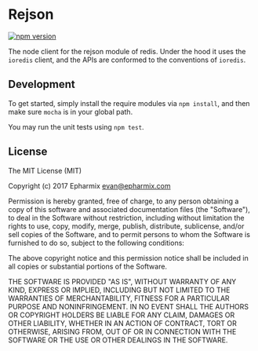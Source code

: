 # Rejson

[![npm version](https://badge.fury.io/js/iorejson.svg)](https://badge.fury.io/js/iorejson)

The node client for the rejson module of redis. Under the hood it uses the `ioredis` client, and the APIs are conformed to the conventions of `ioredis`.

## Development

To get started, simply install the require modules via `npm install`, and then make sure `mocha` is in your global path.

You may run the unit tests using `npm test`.

## License

The MIT License (MIT)

Copyright (c) 2017 Epharmix <evan@epharmix.com>

Permission is hereby granted, free of charge, to any person obtaining a copy
of this software and associated documentation files (the "Software"), to deal
in the Software without restriction, including without limitation the rights
to use, copy, modify, merge, publish, distribute, sublicense, and/or sell
copies of the Software, and to permit persons to whom the Software is
furnished to do so, subject to the following conditions:

The above copyright notice and this permission notice shall be included in all
copies or substantial portions of the Software.

THE SOFTWARE IS PROVIDED "AS IS", WITHOUT WARRANTY OF ANY KIND, EXPRESS OR
IMPLIED, INCLUDING BUT NOT LIMITED TO THE WARRANTIES OF MERCHANTABILITY,
FITNESS FOR A PARTICULAR PURPOSE AND NONINFRINGEMENT. IN NO EVENT SHALL THE
AUTHORS OR COPYRIGHT HOLDERS BE LIABLE FOR ANY CLAIM, DAMAGES OR OTHER
LIABILITY, WHETHER IN AN ACTION OF CONTRACT, TORT OR OTHERWISE, ARISING FROM,
OUT OF OR IN CONNECTION WITH THE SOFTWARE OR THE USE OR OTHER DEALINGS IN THE
SOFTWARE.
